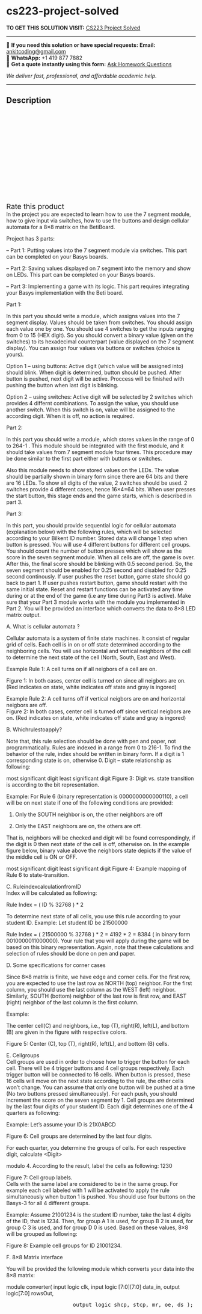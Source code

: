 # cs223-project-solved
**TO GET THIS SOLUTION VISIT:** [CS223 Project Solved](https://www.ankitcodinghub.com/product/cs223-project-solved/)


---

📩 **If you need this solution or have special requests:** **Email:** ankitcoding@gmail.com  
📱 **WhatsApp:** +1 419 877 7882  
📄 **Get a quote instantly using this form:** [Ask Homework Questions](https://www.ankitcodinghub.com/services/ask-homework-questions/)

*We deliver fast, professional, and affordable academic help.*

---

<h2>Description</h2>



<div class="kk-star-ratings kksr-auto kksr-align-center kksr-valign-top" data-payload="{&quot;align&quot;:&quot;center&quot;,&quot;id&quot;:&quot;100250&quot;,&quot;slug&quot;:&quot;default&quot;,&quot;valign&quot;:&quot;top&quot;,&quot;ignore&quot;:&quot;&quot;,&quot;reference&quot;:&quot;auto&quot;,&quot;class&quot;:&quot;&quot;,&quot;count&quot;:&quot;0&quot;,&quot;legendonly&quot;:&quot;&quot;,&quot;readonly&quot;:&quot;&quot;,&quot;score&quot;:&quot;0&quot;,&quot;starsonly&quot;:&quot;&quot;,&quot;best&quot;:&quot;5&quot;,&quot;gap&quot;:&quot;4&quot;,&quot;greet&quot;:&quot;Rate this product&quot;,&quot;legend&quot;:&quot;0\/5 - (0 votes)&quot;,&quot;size&quot;:&quot;24&quot;,&quot;title&quot;:&quot;CS223 Project Solved&quot;,&quot;width&quot;:&quot;0&quot;,&quot;_legend&quot;:&quot;{score}\/{best} - ({count} {votes})&quot;,&quot;font_factor&quot;:&quot;1.25&quot;}">

<div class="kksr-stars">

<div class="kksr-stars-inactive">
            <div class="kksr-star" data-star="1" style="padding-right: 4px">


<div class="kksr-icon" style="width: 24px; height: 24px;"></div>
        </div>
            <div class="kksr-star" data-star="2" style="padding-right: 4px">


<div class="kksr-icon" style="width: 24px; height: 24px;"></div>
        </div>
            <div class="kksr-star" data-star="3" style="padding-right: 4px">


<div class="kksr-icon" style="width: 24px; height: 24px;"></div>
        </div>
            <div class="kksr-star" data-star="4" style="padding-right: 4px">


<div class="kksr-icon" style="width: 24px; height: 24px;"></div>
        </div>
            <div class="kksr-star" data-star="5" style="padding-right: 4px">


<div class="kksr-icon" style="width: 24px; height: 24px;"></div>
        </div>
    </div>

<div class="kksr-stars-active" style="width: 0px;">
            <div class="kksr-star" style="padding-right: 4px">


<div class="kksr-icon" style="width: 24px; height: 24px;"></div>
        </div>
            <div class="kksr-star" style="padding-right: 4px">


<div class="kksr-icon" style="width: 24px; height: 24px;"></div>
        </div>
            <div class="kksr-star" style="padding-right: 4px">


<div class="kksr-icon" style="width: 24px; height: 24px;"></div>
        </div>
            <div class="kksr-star" style="padding-right: 4px">


<div class="kksr-icon" style="width: 24px; height: 24px;"></div>
        </div>
            <div class="kksr-star" style="padding-right: 4px">


<div class="kksr-icon" style="width: 24px; height: 24px;"></div>
        </div>
    </div>
</div>


<div class="kksr-legend" style="font-size: 19.2px;">
            <span class="kksr-muted">Rate this product</span>
    </div>
    </div>
<div class="page" title="Page 1">
<div class="layoutArea">
<div class="column">
In the project you are expected to learn how to use the 7 segment module, how to give input via switches, how to use the buttons and design cellular automata for a 8×8 matrix on the BetiBoard.

Project has 3 parts:

– Part 1: Putting values into the 7 segment module via switches. This part can be completed on your Basys boards.

– Part 2: Saving values displayed on 7 segment into the memory and show on LEDs. This part can be completed on your Basys boards.

– Part 3: Implementing a game with its logic. This part requires integrating your Basys implementation with the Beti board.

Part 1:

In this part you should write a module, which assigns values into the 7 segment display. Values should be taken from switches. You should assign each value one by one. You should use 4 switches to get the inputs ranging from 0 to 15 (HEX digit). So you should convert a binary value (given on the switches) to its hexadecimal counterpart (value displayed on the 7 segment display). You can assign four values via buttons or switches (choice is yours).

Option 1 – using buttons: Active digit (which value will be assigned into) should blink. When digit is determined, button should be pushed. After button is pushed, next digit will be active. Proccess will be finished with pushing the button when last digit is blinking.

Option 2 – using switches: Active digit will be selected by 2 switches which provides 4 differnt combinations. To assign the value, you should use another switch. When this switch is on, value will be assigned to the according digit. When it is off, no action is required.

Part 2:

In this part you should write a module, which stores values in the range of 0 to 264-1 . This module should be integrated with the first module, and it should take values from 7 segment module four times. This procedure may be done similar to the first part either with buttons or switches.

Also this module needs to show stored values on the LEDs. The value should be partially shown in binary form since there are 64 bits and there are 16 LEDs. To show all digits of the value, 2 switches should be used. 2 switches provide 4 different cases, hence 16×4=64 bits. When user presses the start button, this stage ends and the game starts, which is described in part 3.

</div>
</div>
</div>
<div class="page" title="Page 2">
<div class="layoutArea">
<div class="column">
Part 3:

In this part, you should provide sequential logic for cellular automata (explanation below) with the following rules, which will be selected according to your Bilkent ID number. Stored data will change 1 step when button is pressed. You will use 4 different buttons for different cell groups. You should count the number of button presses which will show as the score in the seven segment module. When all cells are off, the game is over. After this, the final score should be blinking with 0.5 second period. So, the seven segment should be enabled for 0.25 second and disabled for 0.25 second continously. If user pushes the reset button, game state should go back to part 1. If user pushes restart button, game should restart with the same initial state. Reset and restart functions can be activated any time during or at the end of the game (i.e any time during Part3 is active). Make sure that your Part 3 module works with the module you implemented in Part 2. You will be provided an interface which converts the data to 8×8 LED matrix output.

A. What is cellular automata ?

Cellular automata is a system of finite state machines. It consist of regular grid of cells. Each cell is in on or off state determined according to the neighboring cells. You will use horizontal and vertical neighbors of the cell to determine the next state of the cell (North, South, East and West).

Example Rule 1: A cell turns on if all neigbors of a cell are on.

Figure 1: In both cases, center cell is turned on since all neigbors are on. (Red indicates on state, white indicates off state and gray is ingored)

</div>
</div>
</div>
<div class="page" title="Page 3">
<div class="layoutArea">
<div class="column">
Example Rule 2: A cell turns off if vertical neigbors are on and horizontal neigbors are off.

</div>
</div>
<div class="layoutArea">
<div class="column">
Figure 2: In both cases, center cell is turned off since vertical neigbors are on. (Red indicates on state, white indicates off state and gray is ingored)

B. Whichrulestoapply?

Note that, this rule selection should be done with pen and paper, not programmatically. Rules are indexed in a range from 0 to 216-1. To find the behavior of the rule, index should be written in binary form. If a digit is 1 corresponding state is on, otherwise 0. Digit – state relationship as following:

most significant digit least significant digit Figure 3: Digit vs. state transition is according to the bit representation.

Example: For Rule 6 (binary representation is 0000000000000110), a cell will be on next state if one of the following conditions are provided:

1. Only the SOUTH neighbor is on, the other neighbors are off

2. Only the EAST neighbors are on, the others are off.

That is, neighbors will be checked and digit will be found correspondingly, if the digit is 0 then next state of the cell is off, otherwise on. In the example figure below, binary value above the neighbors state depicts if the value of the middle cell is ON or OFF.

most significant digit least significant digit Figure 4: Example mapping of Rule 6 to state-transition.

</div>
</div>
</div>
<div class="page" title="Page 4">
<div class="layoutArea">
<div class="column">
C. RuleindexcalculationfromID

</div>
</div>
<div class="layoutArea">
<div class="column">
Index will be calculated as following:

Rule Index = ( ID % 32768 ) * 2

To determine next state of all cells, you use this rule according to your student ID. Example: Let student ID be 21500000

Rule Index = ( 21500000 % 32768 ) * 2 = 4192 * 2 = 8384 ( in binary form 0010000011000000). Your rule that you will apply during the game will be based on this binary representation. Again, note that these calculations and selection of rules should be done on pen and paper.

D. Some specifications for corner cases

Since 8×8 matrix is finite, we have edge and corner cells. For the first row, you are expected to use the last row as NORTH (top) neighbor. For the first column, you should use the last column as the WEST (left) neighbor. Similarly, SOUTH (bottom) neighbor of the last row is first row, and EAST (right) neighbor of the last column is the first column.

Example:

The center cell(C) and neighbors, i.e., top (T), right(R), left(L), and bottom (B) are given in the figure with respective colors.

Figure 5: Center (C), top (T), right(R), left(L), and bottom (B) cells.

</div>
</div>
</div>
<div class="page" title="Page 5">
<div class="layoutArea">
<div class="column">
E. Cellgroups

</div>
</div>
<div class="layoutArea">
<div class="column">
Cell groups are used in order to choose how to trigger the button for each cell. There will be 4 trigger buttons and 4 cell groups respectively. Each trigger button will be connected to 16 cells. When button is pressed, these 16 cells will move on the next state according to the rule, the other cells won’t change. You can assume that only one button will be pushed at a time (No two buttons pressed simultaneously). For each push, you should increment the score on the seven segment by 1. Cell groups are determined by the last four digits of your student ID. Each digit determines one of the 4 quarters as following:

Example: Let’s assume your ID is 21X0ABCD

Figure 6: Cell groups are determined by the last four digits.

For each quarter, you determine the groups of cells. For each respective digit, calculate &lt;Digit&gt;

modulo 4. According to the result, label the cells as following: 1230

</div>
</div>
<div class="layoutArea">
<div class="column">
Figure 7: Cell group labels.

</div>
</div>
</div>
<div class="page" title="Page 6">
<div class="layoutArea">
<div class="column">
Cells with the same label are considered to be in the same group. For example each cell labeled with 1 will be activated to apply the rule simultaneously when button 1 is pushed. You should use four buttons on the Basys-3 for all 4 different groups.

Example: Assume 21001234 is the student ID number, take the last 4 digits of the ID, that is 1234. Then, for group A 1 is used, for group B 2 is used, for group C 3 is used, and for group D 0 is used. Based on these values, 8×8 will be grouped as following:

Figure 8: Example cell groups for ID 21001234.

F. 8×8 Matrix interface

You will be provided the following module which converts your data into the 8×8 matrix:

module converter( input logic clk, input logic [7:0][7:0] data_in, output logic[7:0] rowsOut,

<pre>                     output logic shcp, stcp, mr, oe, ds );
</pre>
</div>
</div>
</div>

